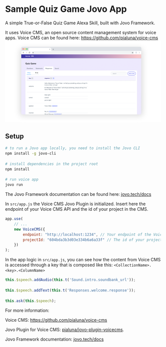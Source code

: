 # Sample Quiz Game Jovo App
A simple True-or-False Quiz Game Alexa Skill, built with Jovo Framework. 

It uses Voice CMS, an open source content management system for voice apps.
Voice CMS can be found here: https://github.com/pialuna/voice-cms
![Voice CMS](https://raw.githubusercontent.com/pialuna/voice-cms/main/docs/voice-cms.png)



## Setup 

```bash
# to run a Jovo app locally, you need to install the Jovo CLI
npm install -g jovo-cli

# install dependencies in the project root
npm install

# run voice app
jovo run

```
The Jovo Framework documentation can be found here: [jovo.tech/docs](https://www.jovo.tech/docs/)



In `src/app.js` the Voice CMS Jovo Plugin is initialized. Insert here the endpoint of your Voice CMS API and the id of your project in the CMS.
```javascript
app.use(
	// ...
	new VoiceCMS({ 
		endpoint: "http://localhost:1234", // Your endpoint of the Voice CMS API
		projectId: "604bda3b3d03e334b6a6a33f" // The id of your project in the Voice CMS
	})
);
```

In the app logic in `src/app.js`, you can see how the content from Voice CMS is accessed through a key that is composed like this: `<CollectionName>.<key>.<ColumnName>`

```javascript
this.$speech.addAudio(this.t('Sound.intro.soundbank_url'));

this.$speech.addText(this.t('Responses.welcome.response'));

this.ask(this.$speech);
```
For more information:

Voice CMS: https://github.com/pialuna/voice-cms

Jovo Plugin for Voice CMS: [pialuna/jovo-plugin-voicecms](https://github.com/pialuna/jovo-plugin-voicecms).

Jovo Framework documentation: [jovo.tech/docs](https://www.jovo.tech/docs/)

